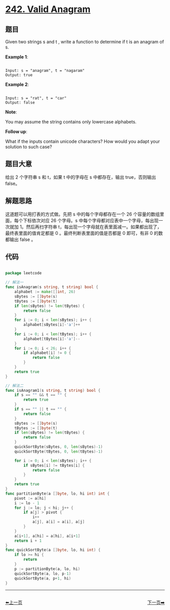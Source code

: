 # [242. Valid Anagram](https://leetcode.com/problems/valid-anagram/)

## 题目

Given two strings s and t , write a function to determine if t is an anagram of s.

**Example 1**:

```

Input: s = "anagram", t = "nagaram"
Output: true

```

**Example 2**:

```

Input: s = "rat", t = "car"
Output: false

```

**Note**:  

  
You may assume the string contains only lowercase alphabets.
  
  
    
**Follow up**:  


What if the inputs contain unicode characters? How would you adapt your solution to such case?

## 题目大意

给出 2 个字符串 s 和 t，如果 t 中的字母在 s 中都存在，输出 true，否则输出 false。

## 解题思路

这道题可以用打表的方式做。先把 s 中的每个字母都存在一个 26 个容量的数组里面，每个下标依次对应 26 个字母。s 中每个字母都对应表中一个字母，每出现一次就加 1。然后再扫字符串 t，每出现一个字母就在表里面减一。如果都出现了，最终表里面的值肯定都是 0 。最终判断表里面的值是否都是 0 即可，有非 0 的数都输出 false 。

## 代码

```go

package leetcode

// 解法一
func isAnagram(s string, t string) bool {
	alphabet := make([]int, 26)
	sBytes := []byte(s)
	tBytes := []byte(t)
	if len(sBytes) != len(tBytes) {
		return false
	}
	for i := 0; i < len(sBytes); i++ {
		alphabet[sBytes[i]-'a']++
	}
	for i := 0; i < len(tBytes); i++ {
		alphabet[tBytes[i]-'a']--
	}
	for i := 0; i < 26; i++ {
		if alphabet[i] != 0 {
			return false
		}
	}
	return true
}

// 解法二
func isAnagram1(s string, t string) bool {
	if s == "" && t == "" {
		return true
	}
	if s == "" || t == "" {
		return false
	}
	sBytes := []byte(s)
	tBytes := []byte(t)
	if len(sBytes) != len(tBytes) {
		return false
	}
	quickSortByte(sBytes, 0, len(sBytes)-1)
	quickSortByte(tBytes, 0, len(tBytes)-1)

	for i := 0; i < len(sBytes); i++ {
		if sBytes[i] != tBytes[i] {
			return false
		}
	}
	return true
}
func partitionByte(a []byte, lo, hi int) int {
	pivot := a[hi]
	i := lo - 1
	for j := lo; j < hi; j++ {
		if a[j] > pivot {
			i++
			a[j], a[i] = a[i], a[j]
		}
	}
	a[i+1], a[hi] = a[hi], a[i+1]
	return i + 1
}
func quickSortByte(a []byte, lo, hi int) {
	if lo >= hi {
		return
	}
	p := partitionByte(a, lo, hi)
	quickSortByte(a, lo, p-1)
	quickSortByte(a, p+1, hi)
}

```


----------------------------------------------
<div style="display: flex;justify-content: space-between;align-items: center;">
<p><a href="https://books.halfrost.com/leetcode/ChapterFour/0240.Search-a-2D-Matrix-II/">⬅️上一页</a></p>
<p><a href="https://books.halfrost.com/leetcode/ChapterFour/0257.Binary-Tree-Paths/">下一页➡️</a></p>
</div>
